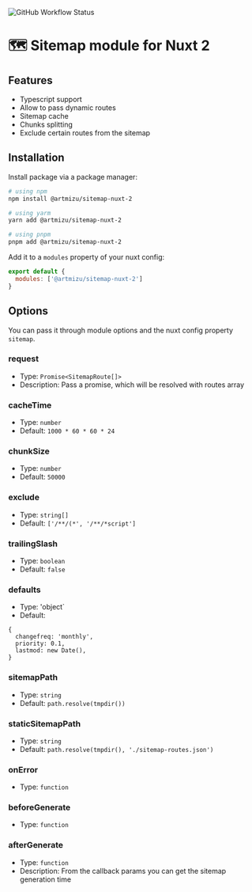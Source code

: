 ![GitHub Workflow Status](https://img.shields.io/github/actions/workflow/status/artmizu/sitemap-nuxt-2/release.yml?branch=main&style=plastic)

# 🗺️ Sitemap module for Nuxt 2

## Features
* Typescript support
* Allow to pass dynamic routes
* Sitemap cache
* Chunks splitting
* Exclude certain routes from the sitemap

## Installation
Install package via a package manager: 
```bash
# using npm
npm install @artmizu/sitemap-nuxt-2

# using yarm
yarn add @artmizu/sitemap-nuxt-2

# using pnpm
pnpm add @artmizu/sitemap-nuxt-2
```

Add it to a `modules` property of your nuxt config:
```js
export default {
  modules: ['@artmizu/sitemap-nuxt-2']
}
```

## Options
You can pass it through module options and the nuxt config property `sitemap`.

### request
- Type: `Promise<SitemapRoute[]>`
- Description: Pass a promise, which will be resolved with routes array

### cacheTime
- Type: `number`
- Default: `1000 * 60 * 60 * 24`

### chunkSize
- Type: `number`
- Default: `50000`

### exclude
- Type: `string[]`
- Default: `['/**/(*', '/**/*script']`

### trailingSlash
- Type: `boolean`
- Default: `false`

### defaults
- Type: 'object`
- Default: 
```
{
  changefreq: 'monthly',
  priority: 0.1,
  lastmod: new Date(),
}
```

### sitemapPath
- Type: `string`
- Default: `path.resolve(tmpdir())`

### staticSitemapPath
- Type: `string`
- Default: `path.resolve(tmpdir(), './sitemap-routes.json')`

### onError
- Type: `function`

### beforeGenerate
- Type: `function`

### afterGenerate
- Type: `function`
- Description: From the callback params you can get the sitemap generation time

